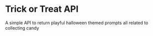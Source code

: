 # Trick or Treat API

A simple API to return playful halloween themed prompts all related to collecting candy
